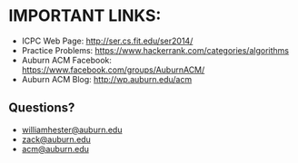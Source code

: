 IMPORTANT LINKS:
================
- ICPC Web Page:		http://ser.cs.fit.edu/ser2014/
- Practice Problems:	https://www.hackerrank.com/categories/algorithms
- Auburn ACM Facebook:	https://www.facebook.com/groups/AuburnACM/
- Auburn ACM Blog:	http://wp.auburn.edu/acm

Questions?
----------
- williamhester@auburn.edu
- zack@auburn.edu
- acm@auburn.edu